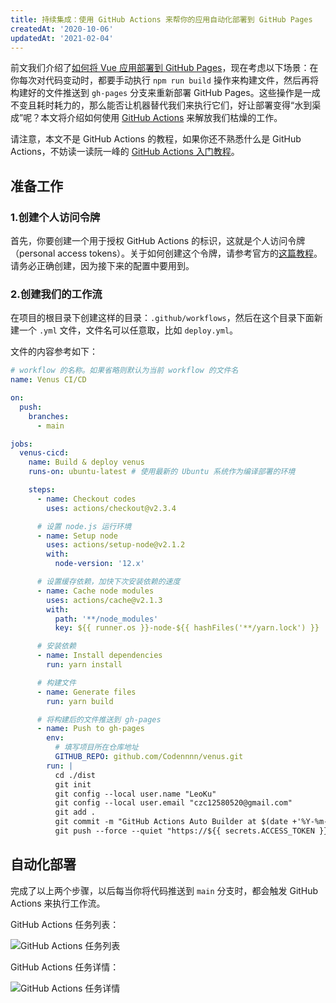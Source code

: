 ```yaml
---
title: 持续集成：使用 GitHub Actions 来帮你的应用自动化部署到 GitHub Pages
createdAt: '2020-10-06'
updatedAt: '2021-02-04'
---
```


前文我们介绍了[如何将 Vue 应用部署到 GitHub Pages](/blog/deploy-vue-app-to-github-pages)，现在考虑以下场景：在你每次对代码变动时，都要手动执行 `npm run build` 操作来构建文件，然后再将构建好的文件推送到 `gh-pages` 分支来重新部署 GitHub Pages。这些操作是一成不变且耗时耗力的，那么能否让机器替代我们来执行它们，好让部署变得“水到渠成”呢？本文将介绍如何使用 [GitHub Actions](https://github.com/features/actions) 来解放我们枯燥的工作。

请注意，本文不是 GitHub Actions 的教程，如果你还不熟悉什么是 GitHub Actions，不妨读一读阮一峰的 [GitHub Actions 入门教程](http://www.ruanyifeng.com/blog/2019/09/getting-started-with-github-actions.html)。

## 准备工作

### 1.创建个人访问令牌

首先，你要创建一个用于授权 GitHub Actions 的标识，这就是个人访问令牌（personal access tokens）。关于如何创建这个令牌，请参考官方的[这篇教程](https://docs.github.com/cn/free-pro-team@latest/github/authenticating-to-github/creating-a-personal-access-token)。请务必正确创建，因为接下来的配置中要用到。

### 2.创建我们的工作流

在项目的根目录下创建这样的目录：`.github/workflows`，然后在这个目录下面新建一个 `.yml` 文件，文件名可以任意取，比如 `deploy.yml`。

文件的内容参考如下：

```yml
# workflow 的名称。如果省略则默认为当前 workflow 的文件名
name: Venus CI/CD

on:
  push:
    branches:
      - main

jobs:
  venus-cicd:
    name: Build & deploy venus
    runs-on: ubuntu-latest # 使用最新的 Ubuntu 系统作为编译部署的环境

    steps:
      - name: Checkout codes
        uses: actions/checkout@v2.3.4

      # 设置 node.js 运行环境
      - name: Setup node
        uses: actions/setup-node@v2.1.2
        with:
          node-version: '12.x'

      # 设置缓存依赖，加快下次安装依赖的速度
      - name: Cache node modules
        uses: actions/cache@v2.1.3
        with:
          path: '**/node_modules'
          key: ${{ runner.os }}-node-${{ hashFiles('**/yarn.lock') }}

      # 安装依赖
      - name: Install dependencies
        run: yarn install

      # 构建文件
      - name: Generate files
        run: yarn build

      # 将构建后的文件推送到 gh-pages
      - name: Push to gh-pages
        env:
          # 填写项目所在仓库地址
          GITHUB_REPO: github.com/Codennnn/venus.git
        run: |
          cd ./dist
          git init
          git config --local user.name "LeoKu"
          git config --local user.email "czc12580520@gmail.com"
          git add .
          git commit -m "GitHub Actions Auto Builder at $(date +'%Y-%m-%d %H:%M:%S')"
          git push --force --quiet "https://${{ secrets.ACCESS_TOKEN }}@$GITHUB_REPO" HEAD:gh-pages
```

## 自动化部署

完成了以上两个步骤，以后每当你将代码推送到 `main` 分支时，都会触发 GitHub Actions 来执行工作流。

GitHub Actions 任务列表：

![GitHub Actions 任务列表](https://gitee.com/chinesee/images/raw/master/blog/5.png)

GitHub Actions 任务详情：

![GitHub Actions 任务详情](https://gitee.com/chinesee/images/raw/master/blog/6.png)
